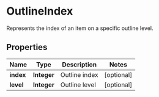 

# OutlineIndex

Represents the index of an item on a specific outline level.

## Properties

| Name | Type | Description | Notes |
|------------ | ------------- | ------------- | -------------|
|**index** | **Integer** | Outline index |  [optional] |
|**level** | **Integer** | Outline level |  [optional] |



